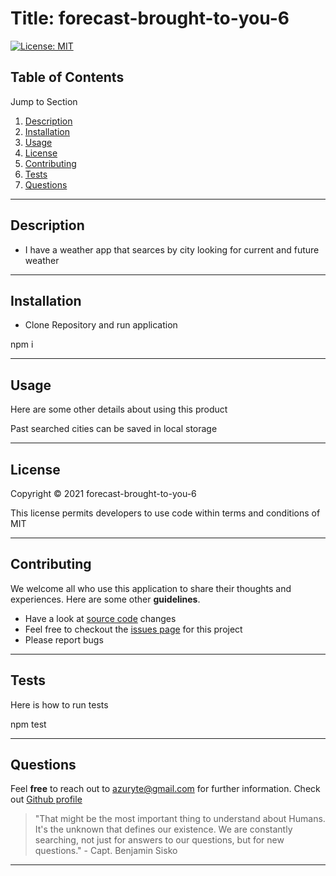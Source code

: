 # Title: forecast-brought-to-you-6

  [![License: MIT](https://img.shields.io/badge/License-MIT-blue.svg)](https://opensource.org/licenses/MIT)

  ## Table of Contents
  Jump to Section
  1. [Description](#description)
  1. [Installation](#installation)
  1. [Usage](#usage)
  1. [License](#license)
  1. [Contributing](#contributing)
  1. [Tests](#tests)
  1. [Questions](#questions)
  
  ---
  ## Description
  * I have a weather app that searces by city looking for current and future weather
  
  ---
  ## Installation
  
  * Clone Repository and run application

   npm i

  ---
  ## Usage
  Here are some other details about using this product

  Past searched cities can be saved in local storage

  ---
  ## License
  Copyright &copy; 2021  forecast-brought-to-you-6
  
  This license permits developers to use code within terms and conditions of MIT
  
  ---
  ## Contributing
  We welcome all who use this application to share their thoughts and experiences. 
   Here are some other **guidelines**.
  - Have a look at [source code](https://www.github.com/azuryte5/forecast-brought-to-you-6/pulls) changes
  - Feel free to checkout the [issues page](https://www.github.com/azuryte5/forecast-brought-to-you-6/issues) for this project
  - Please report bugs
  
  ---
  ## Tests
  Here is how to run tests

  npm test

  ---
  ## Questions
  Feel **free** to reach out to <azuryte@gmail.com> for further information. 
  Check out [Github profile](https://www.github/azuryte5)
  
  >"That might be the most important thing to understand about Humans. It's the unknown that defines our existence. We are constantly searching, not just for answers to our questions, but for new questions." - Capt. Benjamin Sisko 
  ---
        